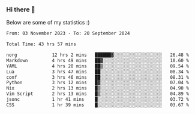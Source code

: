 ### Hi there 👋
Below are some of my statistics :)

<!--START_SECTION:waka-->

```txt
From: 03 November 2023 - To: 20 September 2024

Total Time: 43 hrs 57 mins

norg             12 hrs 2 mins   ██████▓░░░░░░░░░░░░░░░░░░   26.48 %
Markdown         4 hrs 49 mins   ██▓░░░░░░░░░░░░░░░░░░░░░░   10.60 %
YAML             4 hrs 20 mins   ██▒░░░░░░░░░░░░░░░░░░░░░░   09.54 %
Lua              3 hrs 47 mins   ██░░░░░░░░░░░░░░░░░░░░░░░   08.34 %
conf             3 hrs 46 mins   ██░░░░░░░░░░░░░░░░░░░░░░░   08.31 %
Python           3 hrs 12 mins   █▓░░░░░░░░░░░░░░░░░░░░░░░   07.04 %
Nix              2 hrs 13 mins   █▒░░░░░░░░░░░░░░░░░░░░░░░   04.90 %
Vim Script       2 hrs 13 mins   █▒░░░░░░░░░░░░░░░░░░░░░░░   04.89 %
jsonc            1 hr 41 mins    █░░░░░░░░░░░░░░░░░░░░░░░░   03.72 %
CSS              1 hr 39 mins    █░░░░░░░░░░░░░░░░░░░░░░░░   03.67 %
```

<!--END_SECTION:waka-->

<!--
**KlapenHz/KlapenHz** is a ✨ _special_ ✨ repository because its `README.md` (this file) appears on your GitHub profile.

Here are some ideas to get you started:

- 🔭 I’m currently working on ...
- 🌱 I’m currently learning ...
- 👯 I’m looking to collaborate on ...
- 🤔 I’m looking for help with ...
- 💬 Ask me about ...
- 📫 How to reach me: ...
- 😄 Pronouns: ...
- ⚡ Fun fact: ...
-->

